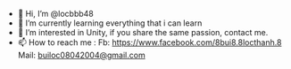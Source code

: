 - 👋 Hi, I’m @locbbb48
- 🌱 I’m currently learning everything that i can learn
- 👀 I’m interested in Unity, if you share the same passion, contact me.
- 📫 How to reach me :
    Fb: https://www.facebook.com/8bui8.8locthanh.8
    Mail: builoc08042004@gmail.com
 


